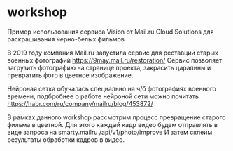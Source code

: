 # workshop

Пример использования сервиса Vision от Mail.ru Cloud Solutions для раскрашивания черно-белых фильмов

В 2019 году компания Mail.ru запустила сервис для реставции старых военных фотографий https://9may.mail.ru/restoration/
Сервис позволяет загрузить фотографию на странице проекта, закрасить царапины и превратить фото в цветное изображение.

Нейроная сетка обучалась специально на ч/б фотографиях военного времени, подбробнее о работе нейроной сети можно почитать https://habr.com/ru/company/mailru/blog/453872/

В рамках данного workshop рассмотрим процесс превращение старого фильма в цветной. Для этого каждый кадр видео будем отправлять в виде запроса на smarty.mailru   /api/v1/photo/improve И затем склеим результаты обработки кадров в видео.
